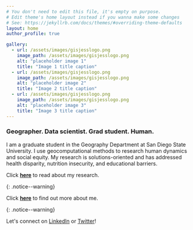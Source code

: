 ```yaml
---
# You don't need to edit this file, it's empty on purpose.
# Edit theme's home layout instead if you wanna make some changes
# See: https://jekyllrb.com/docs/themes/#overriding-theme-defaults
layout: home
author_profile: true

gallery:
  - url: /assets/images/gisjesslogo.png
    image_path: /assets/images/gisjesslogo.png
    alt: "placeholder image 1"
    title: "Image 1 title caption"
  - url: /assets/images/gisjesslogo.png
    image_path: /assets/images/gisjesslogo.png
    alt: "placeholder image 2"
    title: "Image 2 title caption"
  - url: /assets/images/gisjesslogo.png
    image_path: /assets/images/gisjesslogo.png
    alt: "placeholder image 3"
    title: "Image 3 title caption"
---
```

<h3> Geographer. Data scientist. Grad student. Human.</h3>

<p>I am a graduate student in the Geography Department at San Diego State University. I use geocomputational methods to research human dynamics and social equity. My research is solutions-oriented and has addressed health disparity, nutrition insecurity, and educational barriers.</p>

<p>Click <b><a href="https://jembury8568.github.io/portfolio">here</a></b> to read about my research.</p>{: .notice--warning}

<p>Click <b><a href="https://jembury8568.github.io/about">here</a></b> to find out more about me.</p>{: .notice--warning}

<p>Let's connect on <a href="https://www.linkedin.com/in/jessica-embury/">LinkedIn</a> or <a href="https://twitter.com/jlembury234">Twitter</a>!</p>

<!--{% include gallery caption="This is a sample gallery with **Markdown support**." %}-->

